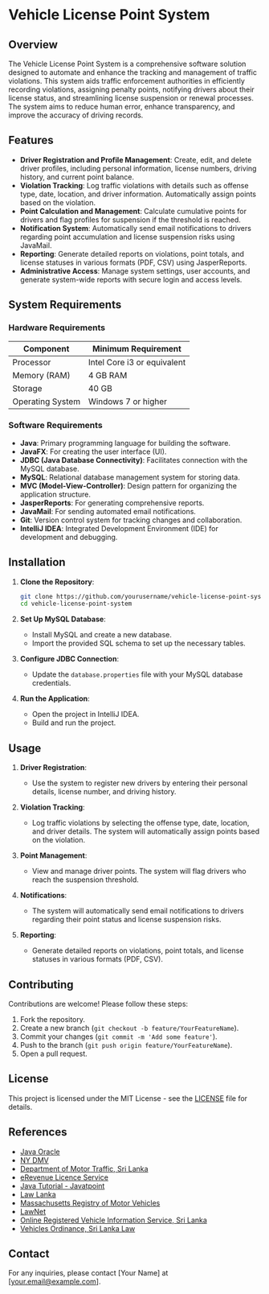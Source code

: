 # Vehicle License Point System

## Overview

The Vehicle License Point System is a comprehensive software solution designed to automate and enhance the tracking and management of traffic violations. This system aids traffic enforcement authorities in efficiently recording violations, assigning penalty points, notifying drivers about their license status, and streamlining license suspension or renewal processes. The system aims to reduce human error, enhance transparency, and improve the accuracy of driving records.

## Features

- **Driver Registration and Profile Management**: Create, edit, and delete driver profiles, including personal information, license numbers, driving history, and current point balance.
- **Violation Tracking**: Log traffic violations with details such as offense type, date, location, and driver information. Automatically assign points based on the violation.
- **Point Calculation and Management**: Calculate cumulative points for drivers and flag profiles for suspension if the threshold is reached.
- **Notification System**: Automatically send email notifications to drivers regarding point accumulation and license suspension risks using JavaMail.
- **Reporting**: Generate detailed reports on violations, point totals, and license statuses in various formats (PDF, CSV) using JasperReports.
- **Administrative Access**: Manage system settings, user accounts, and generate system-wide reports with secure login and access levels.

## System Requirements

### Hardware Requirements

| Component          | Minimum Requirement          |
|--------------------|------------------------------|
| Processor          | Intel Core i3 or equivalent  |
| Memory (RAM)       | 4 GB RAM                     |
| Storage            | 40 GB                        |
| Operating System   | Windows 7 or higher          |

### Software Requirements

- **Java**: Primary programming language for building the software.
- **JavaFX**: For creating the user interface (UI).
- **JDBC (Java Database Connectivity)**: Facilitates connection with the MySQL database.
- **MySQL**: Relational database management system for storing data.
- **MVC (Model-View-Controller)**: Design pattern for organizing the application structure.
- **JasperReports**: For generating comprehensive reports.
- **JavaMail**: For sending automated email notifications.
- **Git**: Version control system for tracking changes and collaboration.
- **IntelliJ IDEA**: Integrated Development Environment (IDE) for development and debugging.

## Installation

1. **Clone the Repository**:
   ```bash
   git clone https://github.com/yourusername/vehicle-license-point-system.git
   cd vehicle-license-point-system
   ```

2. **Set Up MySQL Database**:
    - Install MySQL and create a new database.
    - Import the provided SQL schema to set up the necessary tables.

3. **Configure JDBC Connection**:
    - Update the `database.properties` file with your MySQL database credentials.

4. **Run the Application**:
    - Open the project in IntelliJ IDEA.
    - Build and run the project.

## Usage

1. **Driver Registration**:
    - Use the system to register new drivers by entering their personal details, license number, and driving history.

2. **Violation Tracking**:
    - Log traffic violations by selecting the offense type, date, location, and driver details. The system will automatically assign points based on the violation.

3. **Point Management**:
    - View and manage driver points. The system will flag drivers who reach the suspension threshold.

4. **Notifications**:
    - The system will automatically send email notifications to drivers regarding their point status and license suspension risks.

5. **Reporting**:
    - Generate detailed reports on violations, point totals, and license statuses in various formats (PDF, CSV).

## Contributing

Contributions are welcome! Please follow these steps:

1. Fork the repository.
2. Create a new branch (`git checkout -b feature/YourFeatureName`).
3. Commit your changes (`git commit -m 'Add some feature'`).
4. Push to the branch (`git push origin feature/YourFeatureName`).
5. Open a pull request.

## License

This project is licensed under the MIT License - see the [LICENSE](LICENSE) file for details.

## References

- [Java Oracle](https://www.java.com/)
- [NY DMV](https://dmv.ny.gov/)
- [Department of Motor Traffic, Sri Lanka](https://dmt.gov.lk/index.php?lang=en)
- [eRevenue Licence Service](https://web.erl2.gov.lk/)
- [Java Tutorial - Javatpoint](https://www.javatpoint.com/java-tutorial)
- [Law Lanka](https://www.lawlanka.com/)
- [Massachusetts Registry of Motor Vehicles](https://www.mass.gov/orgs/massachusetts-registry-of-motor-vehicles)
- [LawNet](https://www.lawnet.gov.lk/motor_traffic-4/)
- [Online Registered Vehicle Information Service, Sri Lanka](https://eservices.motortraffic.gov.lk/)
- [Vehicles Ordinance, Sri Lanka Law](https://www.srilankalaw.lk/v/1335-vehicles_ordinance.html)

## Contact

For any inquiries, please contact [Your Name] at [your.email@example.com].